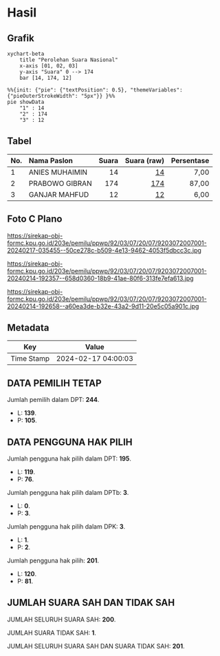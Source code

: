 # Hasil

## Grafik

```mermaid
xychart-beta
    title "Perolehan Suara Nasional"
    x-axis [01, 02, 03]
    y-axis "Suara" 0 --> 174
    bar [14, 174, 12]
```

```mermaid
%%{init: {"pie": {"textPosition": 0.5}, "themeVariables": {"pieOuterStrokeWidth": "5px"}} }%%
pie showData
    "1" : 14
    "2" : 174
    "3" : 12
```

## Tabel

| No. | Nama Paslon    | Suara | Suara (raw) | Persentase |
|:--- |:-------------- | -----:| -----------:| ----------:|
| 1   | ANIES MUHAIMIN | 14    | [14][p-1]   | 7,00       |
| 2   | PRABOWO GIBRAN | 174   | [174][p-2]  | 87,00      |
| 3   | GANJAR MAHFUD  | 12    | [12][p-3]   | 6,00       |


[p-1]: https://github.com/gigit-pemilu/pemilu-2024/blob/main/pilpres/hitung-suara/sub/92-papua-barat/sub/03-fak-fak/sub/07-bomberay/sub/2007-onimsari/sub/001-tps/sub/paslon-1.txt
[p-2]: https://github.com/gigit-pemilu/pemilu-2024/blob/main/pilpres/hitung-suara/sub/92-papua-barat/sub/03-fak-fak/sub/07-bomberay/sub/2007-onimsari/sub/001-tps/sub/paslon-2.txt
[p-3]: https://github.com/gigit-pemilu/pemilu-2024/blob/main/pilpres/hitung-suara/sub/92-papua-barat/sub/03-fak-fak/sub/07-bomberay/sub/2007-onimsari/sub/001-tps/sub/paslon-3.txt

## Foto C Plano

https://sirekap-obj-formc.kpu.go.id/203e/pemilu/ppwp/92/03/07/20/07/9203072007001-20240217-035455--50ce278c-b509-4e13-9462-4053f5dbcc3c.jpg

https://sirekap-obj-formc.kpu.go.id/203e/pemilu/ppwp/92/03/07/20/07/9203072007001-20240214-192357--658d0360-18b9-41ae-80f6-313fe7efa613.jpg

https://sirekap-obj-formc.kpu.go.id/203e/pemilu/ppwp/92/03/07/20/07/9203072007001-20240214-192658--a60ea3de-b32e-43a2-9d11-20e5c05a901c.jpg


## Metadata

| Key        | Value               |
| ---------- | ------------------- |
| Time Stamp | 2024-02-17 04:00:03 |


## DATA PEMILIH TETAP

Jumlah pemilih dalam DPT: **244**.
 * L: **139**.
 * P: **105**.

## DATA PENGGUNA HAK PILIH

Jumlah pengguna hak pilih dalam DPT: **195**.
 * L: **119**.
 * P: **76**.

Jumlah pengguna hak pilih dalam DPTb: **3**.
 * L: **0**.
 * P: **3**.

Jumlah pengguna hak pilih dalam DPK: **3**.
 * L: **1**.
 * P: **2**.

Jumlah pengguna hak pilih: **201**.
 * L: **120**.
 * P: **81**.

## JUMLAH SUARA SAH DAN TIDAK SAH

JUMLAH SELURUH SUARA SAH: **200**.

JUMLAH SUARA TIDAK SAH: **1**.

JUMLAH SELURUH SUARA SAH DAN SUARA TIDAK SAH: **201**.


